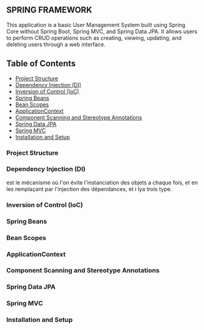 ## SPRING FRAMEWORK

This application is a basic User Management System
built using Spring Core without Spring Boot,
Spring MVC, and Spring Data JPA. It allows users to perform CRUD operations
such as creating, viewing, updating, and deleting users through a web interface.

## Table of Contents
- [Project Structure](#project-structure)
- [Dependency Injection (DI)](#dependency-injection-di)
- [Inversion of Control (IoC)](#inversion-of-control-ioc)
- [Spring Beans](#spring-beans)
- [Bean Scopes](#bean-scopes)
- [ApplicationContext](#applicationcontext)
- [Component Scanning and Stereotype Annotations](#component-scanning-and-stereotype-annotations)
- [Spring Data JPA](#spring-data-jpa)
- [Spring MVC](#spring-mvc)
- [Installation and Setup](#installation-and-setup)

### Project Structure

### Dependency Injection (DI)
est le mécanisme où l'on évite l'instanciation des objets a chaque fois, et en les remplaçant par l'injection des dépendances, et i lya trois type.
### Inversion of Control (IoC)

### Spring Beans

### Bean Scopes

### ApplicationContext

### Component Scanning and Stereotype Annotations

### Spring Data JPA

### Spring MVC

### Installation and Setup